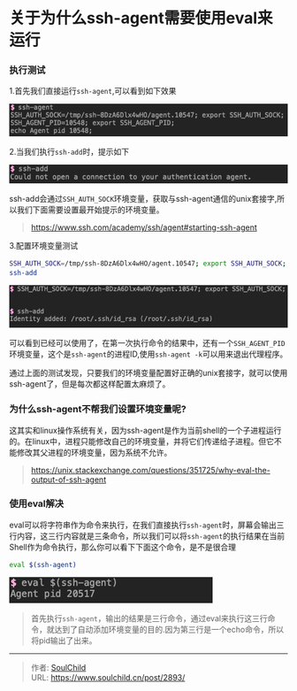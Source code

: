 # 关于为什么ssh-agent需要使用eval来运行

<!--more-->
### 执行测试
1.首先我们直接运行`ssh-agent`,可以看到如下效果

![70201-ri3g9z9reom.png](images/896502403.png)

2.当我们执行`ssh-add`时，提示如下

![15128-30bmqpdy82.png](images/2856366189.png)


ssh-add会通过`SSH_AUTH_SOCK`环境变量，获取与ssh-agent通信的unix套接字,所以我们下面需要设置最开始提示的环境变量。
> https://www.ssh.com/academy/ssh/agent#starting-ssh-agent

3.配置环境变量测试
```bash
SSH_AUTH_SOCK=/tmp/ssh-8DzA6Dlx4wHO/agent.10547; export SSH_AUTH_SOCK;
ssh-add
```
![27709-ybdyc76azv.png](images/361786076.png)

可以看到已经可以使用了，在第一次执行命令的结果中，还有一个`SSH_AGENT_PID`环境变量，这个是`ssh-agent`的进程ID,使用`ssh-agent -k`可以用来退出代理程序。


通过上面的测试发现，只要我们的环境变量配置好正确的unix套接字，就可以使用ssh-agent了，但是每次都这样配置太麻烦了。

### 为什么ssh-agent不帮我们设置环境变量呢? 
这其实和linux操作系统有关，因为ssh-agent是作为当前shell的一个子进程运行的。在linux中，进程只能修改自己的环境变量，并将它们传递给子进程。但它不能修改其父进程的环境变量，因为系统不允许。

> https://unix.stackexchange.com/questions/351725/why-eval-the-output-of-ssh-agent


### 使用eval解决
eval可以将字符串作为命令来执行，在我们直接执行`ssh-agent`时，屏幕会输出三行内容，这三行内容就是三条命令，所以我们可以将`ssh-agent`的执行结果在当前Shell作为命令执行，那么你可以看下下面这个命令，是不是很合理
```bash
eval $(ssh-agent)
```
![04505-0zvqsslretxa.png](images/1461507940.png)
> 首先执行`ssh-agent`，输出的结果是三行命令，通过eval来执行这三行命令，就达到了自动添加环境变量的目的.因为第三行是一个echo命令，所以将pid输出了出来。



---

> 作者: [SoulChild](https://www.soulchild.cn)  
> URL: https://www.soulchild.cn/post/2893/  

